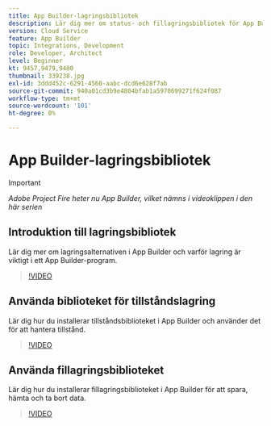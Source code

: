 ```yaml
---
title: App Builder-lagringsbibliotek
description: Lär dig mer om status- och fillagringsbibliotek för App Builder-program.
version: Cloud Service
feature: App Builder
topic: Integrations, Development
role: Developer, Architect
level: Beginner
kt: 9457,9479,9480
thumbnail: 339238.jpg
exl-id: 3ddd452c-6291-4560-aabc-dcd6e628f7ab
source-git-commit: 940a01cd3b9e4804bfab1a5970699271f624f087
workflow-type: tm+mt
source-wordcount: '101'
ht-degree: 0%

---
```


# App Builder-lagringsbibliotek

>[!IMPORTANT]
>
> _Adobe Project Fire heter nu App Builder, vilket nämns i videoklippen i den här serien_

## Introduktion till lagringsbibliotek

Lär dig mer om lagringsalternativen i App Builder och varför lagring är viktigt i ett App Builder-program.

>[!VIDEO](https://video.tv.adobe.com/v/339238/?quality=12&learn=on)

## Använda biblioteket för tillståndslagring

Lär dig hur du installerar tillståndsbiblioteket i App Builder och använder det för att hantera tillstånd.

>[!VIDEO](https://video.tv.adobe.com/v/339240/?quality=12&learn=on)

## Använda fillagringsbiblioteket

Lär dig hur du installerar fillagringsbiblioteket i App Builder för att spara, hämta och ta bort data.

>[!VIDEO](https://video.tv.adobe.com/v/339239/?quality=12&learn=on)
